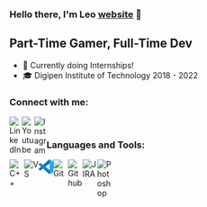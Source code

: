 
<!--
**outbridge/outbridge** is a ✨ _special_ ✨ repository because its `README.md` (this file) appears on your GitHub profile.

Here are some ideas to get you started:

- 🔭 I’m currently working on ...
- 🌱 I’m currently learning ...
- 👯 I’m looking to collaborate on ...
- 🤔 I’m looking for help with ...
- 💬 Ask me about ...
- 📫 How to reach me: ...
- 😄 Pronouns: ...
- ⚡ Fun fact: ...
-->

### Hello there, I'm Leo [website] 👋 

## Part-Time Gamer, Full-Time Dev

- 🏢 Currently doing Internships!
- 🎓 Digipen Institute of Technology 2018 - 2022


### Connect with me:

[<img align="left" alt="LinkedIn" width="22px" src="https://user-images.githubusercontent.com/8523186/147832467-4fa59e51-e543-4e9c-a1ce-b7e80e4e5a03.png" />][website]
[<img align="left" alt="Youtube" width="22px" src="https://user-images.githubusercontent.com/8523186/147832456-1d190d1c-20e6-455a-822e-e636ebca47c9.png" />][youtube]
[<img align="left" alt="Instagram" width="22px" src="https://user-images.githubusercontent.com/8523186/147832443-f0f7bac0-40ed-41d2-b213-b2cb30502ce0.png" />][instagram]

<br />

### Languages and Tools:

[<img align="left" alt="C++" width="26px" src="https://user-images.githubusercontent.com/8523186/147832271-c926ecd3-be51-42bb-b263-8a4d547b79e8.png" />][website]
[<img align="left" alt="VS" width="26px" src="https://user-images.githubusercontent.com/8523186/147832251-b67321e2-ddec-4566-90c1-c17ba192ddab.png" />][website]
[<img align="left" alt="VS Code" width="26px" src="https://raw.githubusercontent.com/github/explore/80688e429a7d4ef2fca1e82350fe8e3517d3494d/topics/visual-studio-code/visual-studio-code.png" />][website]
[<img align="left" alt="Git" width="26px" src="https://user-images.githubusercontent.com/8523186/147832130-cf6950f7-0202-4263-88fb-641d5e797ac7.png" />][website]
[<img align="left" alt="Github" width="26px" src="https://user-images.githubusercontent.com/8523186/147832473-bb9a966e-1c83-4822-a033-1c12074a1d96.png" />][website]
[<img align="left" alt="JIRA" width="26px" src="https://user-images.githubusercontent.com/8523186/147832350-dcaa30f1-ab10-4da9-8841-4f625b882ec5.png" />][website]
[<img align="left" alt="Photoshop" width="26px" src="https://user-images.githubusercontent.com/8523186/147832285-48d88cb4-69d6-45cc-9bd4-dbd866c5163b.png" />][website]


<br />


[website]: https://www.linkedin.com/in/jiang-chuqiao/
[youtube]: https://www.youtube.com/channel/UCcdasb9VpnLgxVJj4bR3eWQ
[instagram]: https://www.instagram.com/paralleleogram/
[linkedin]: https://www.linkedin.com/in/jiang-chuqiao/
